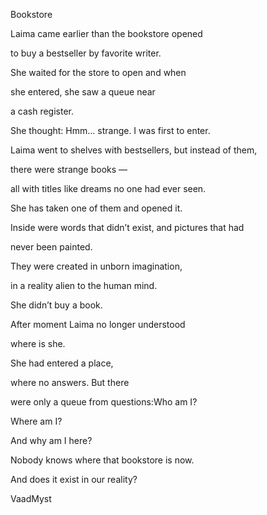 Bookstore

 

 

Laima came earlier than the bookstore opened

to buy a bestseller by favorite writer.

She waited for the store to open and when

she entered, she saw a queue near

a cash register.

She thought: Hmm… strange. I was first to enter.

Laima went to shelves with bestsellers, but instead of them,

there were strange books —

all with titles like dreams no one had ever seen.

She has taken one of them and opened it.

Inside were words that didn’t exist, and pictures that had

never been painted.

They were created in unborn imagination,

in a reality alien to the human mind.

She didn’t buy a book.

After moment Laima no longer understood

where is she.

She had entered a place,

where no answers. But there

were only a queue from questions:Who am I?

Where am I?

And why am I here?

Nobody knows where that bookstore is now.

And does it exist in our reality?

 


VaadMyst

 
